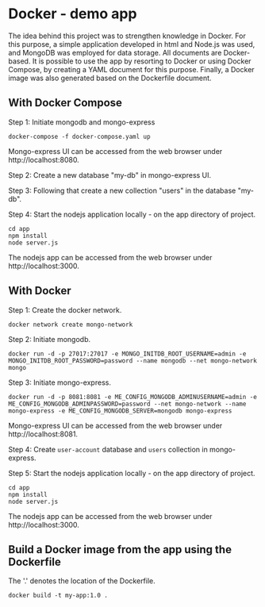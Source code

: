 # Docker - demo app

The idea behind this project was to strengthen knowledge in Docker. For this purpose, a simple application developed in html and Node.js was used, and MongoDB was employed for data storage. All documents are Docker-based. It is possible to use the app by resorting to Docker or using Docker Compose, by creating a YAML document for this purpose. Finally, a Docker image was also generated based on the Dockerfile document.

## With Docker Compose

Step 1: Initiate mongodb and mongo-express
``` 
docker-compose -f docker-compose.yaml up 
```
Mongo-express UI can be accessed from the web browser under http://localhost:8080.

Step 2: Create a new database "my-db" in mongo-express UI.

Step 3: Following that create a new collection "users" in the database "my-db".

Step 4: Start the nodejs application locally - on the app directory of project.
```
cd app
npm install
node server.js
```
The nodejs app can be accessed from the web browser under http://localhost:3000.


## With Docker

Step 1: Create the docker network.
```
docker network create mongo-network 
```
Step 2: Initiate mongodb.
```
docker run -d -p 27017:27017 -e MONGO_INITDB_ROOT_USERNAME=admin -e MONGO_INITDB_ROOT_PASSWORD=password --name mongodb --net mongo-network mongo
```

Step 3: Initiate mongo-express.
```
docker run -d -p 8081:8081 -e ME_CONFIG_MONGODB_ADMINUSERNAME=admin -e ME_CONFIG_MONGODB_ADMINPASSWORD=password --net mongo-network --name mongo-express -e ME_CONFIG_MONGODB_SERVER=mongodb mongo-express   
```
Mongo-express UI can be accessed from the web browser under http://localhost:8081.

Step 4: Create `user-account` database and `users` collection in mongo-express.

Step 5: Start the nodejs application locally - on the app directory of project.
```
cd app
npm install
node server.js
```
The nodejs app can be accessed from the web browser under http://localhost:3000.

## Build a Docker image from the app using the Dockerfile

The '.' denotes the location of the Dockerfile.
```
docker build -t my-app:1.0 .
```
